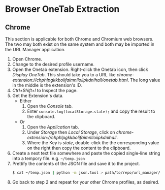 # Browser OneTab Extraction

## Chrome

This section is applicable for both Chrome and Chromium web browsers. The two may both exist on the same system and both may be imported in the URL Manager application. 

1. Open Chrome.
2. Change to the desired profile username.
3. Open the Onetab extension. Right-click the Onetab icon, then click _Display OneTab_. This should take you to a URL like _chrome-extension://chphlpgkkbolifaimnlloiipkdnihall/onetab.html_. The long value in the middle is the extension's ID.
4. _Ctrl+Shift+I_ to Inspect the page.
5. Get the Extension's data.
    - Either               
       1. Open the _Console_ tab.
       2. Enter `console.log(localStorage.state);` and copy the result to the clipboard.
    - Or
        1. Open the _Application_ tab.
        2. Under _Storage_ then _Local Storage_, click on _chrome-extension://chphlpgkkbolifaimnlloiipkdnihall_.
        3. Where the Key is _state_, double-click the the corresponding value on the right then copy the content to the clipboard.
6. Create a next text file somewhere and paste the copied single-line string into a tempory file. e.g. `~/temp.json`
7. Prettify the contents of the JSON file and save it to the project.
    ```bash
    $ cat ~/temp.json | python -m json.tool > path/to/repo/url_manager/var/lib/raw/onetab_chrome_myco_personal.json
    ```
8. Go back to step 2 and repeat for your other Chrome profiles, as desired.
